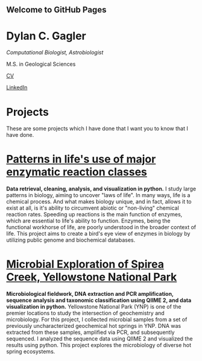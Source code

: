 ## Welcome to GitHub Pages

# Dylan C. Gagler
*Computational Biologist, Astrobiologist*

M.S. in Geological Sciences

[CV](https://github.com/dgagler/dgagler/blob/master/dgagler_CV.pdf) 


[LinkedIn](https://www.linkedin.com/in/dylan-gagler-4a0a68191/) 

# Projects
These are some projects which I have done that I want you to know that I have done.

# [Patterns in life's use of major enzymatic reaction classes](https://nbviewer.jupyter.org/github/dgagler/dgagler/blob/master/enzyme_demo.ipynb)

**Data retrieval, cleaning, analysis, and visualization in python.** I study large patterns in biology, aiming to uncover "laws of life". In many ways, life is a chemical process. And what makes biology unique, and in fact, allows it to exist at all, is it's ability to circumvent abiotic or "non-living" chemical reaction rates. Speeding up reactions is the main function of enzymes, which are essential to life's ability to function. Enzymes, being the functional workhorse of life, are poorly understood in the broader context of life. This project aims to create a bird's eye view of enzymes in biology by utilizing public genome and biochemical databases.

# [Microbial Exploration of Spirea Creek, Yellowstone National Park](https://nbviewer.jupyter.org/github/dgagler/dgagler/blob/master/spirea_sequencing_demo.ipynb)

**Microbiological fieldwork, DNA extraction and PCR amplification, sequence analysis and taxonomic classification using QIIME 2, and data visualization in python.** Yellowstone National Park (YNP) is one of the premier locations to study the intersection of geochemistry and microbiology. For this project, I collected microbial samples from a set of previously uncharacterized geochemical hot springs in YNP. DNA was extracted from these samples, amplified via PCR, and subsequently sequenced. I analyzed the sequence data using QIIME 2 and visualized the results using python. This project explores the microbiology of diverse hot spring ecosystems.
